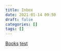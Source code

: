 ```yaml
---
title: Inbox
date: 2021-01-14 09:50
draft: false
categories: []
tags: []
---
```


[Books](/books)
[test](/test)

